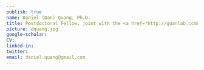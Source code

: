 ```yaml
---
publish: true
name: Daniel (Dan) Quang, Ph.D.
title: Postdoctoral Fellow, joint with the <a href="http://guanlab.ccmb.med.umich.edu/" target='_blank'>Yuanfang Guan Lab</a> (2017-2019) <br/>Currently Machine Learning/Deep Learning Scientist at DNAnexus
picture: dquang.jpg
google-scholar: 
CV:
linked-in: 
twitter:
email: daniel.quang@gmail.com
---
```

